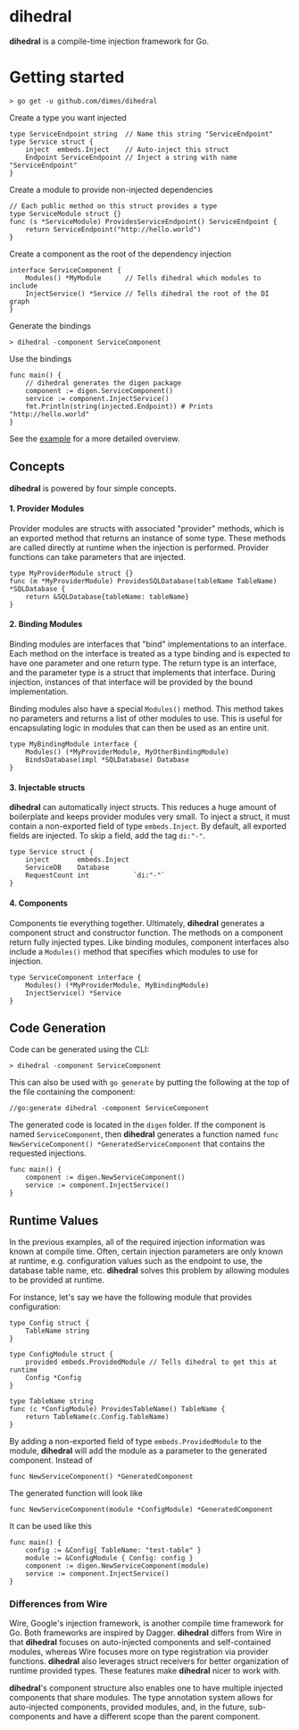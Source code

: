 # dihedral

**dihedral** is a compile-time injection framework for Go.

# Getting started

    > go get -u github.com/dimes/dihedral

Create a type you want injected

    type ServiceEndpoint string  // Name this string "ServiceEndpoint"
    type Service struct {
        inject  embeds.Inject    // Auto-inject this struct 
        Endpoint ServiceEndpoint // Inject a string with name "ServiceEndpoint"
    }

Create a module to provide non-injected dependencies

    // Each public method on this struct provides a type
    type ServiceModule struct {}
    func (s *ServiceModule) ProvidesServiceEndpoint() ServiceEndpoint {
        return ServiceEndpoint("http://hello.world")
    }

Create a component as the root of the dependency injection

    interface ServiceComponent {
        Modules() *MyModule      // Tells dihedral which modules to include
        InjectService() *Service // Tells dihedral the root of the DI graph
    }

Generate the bindings

    > dihedral -component ServiceComponent

Use the bindings

    func main() {
        // dihedral generates the digen package
        component := digen.ServiceComponent()
        service := component.InjectService()
        fmt.Println(string(injected.Endpoint)) # Prints "http://hello.world"
    }

See the [example](internal/example/) for a more detailed overview.

## Concepts 

**dihedral** is powered by four simple concepts.

#### 1. Provider Modules

Provider modules are structs with associated "provider" methods, which is an exported method that returns an instance of some type. These methods are called directly at runtime when the injection is performed. Provider functions can take parameters that are injected.

```
type MyProviderModule struct {}
func (m *MyProviderModule) ProvidesSQLDatabase(tableName TableName) *SQLDatabase {
    return &SQLDatabase{tableName: tableName}
}
```

#### 2. Binding Modules

Binding modules are interfaces that "bind" implementations to an interface. Each method on the interface is treated as a type binding and is expected to have one parameter and one return type. The return type is an interface, and the parameter type is a struct that implements that interface. During injection, instances of that interface will be provided by the bound implementation. 

Binding modules also have a special `Modules()` method. This method takes no parameters and returns a list of other modules to use. This is useful for encapsulating logic in modules that can then be used as an entire unit.

```
type MyBindingModule interface {
    Modules() (*MyProviderModule, MyOtherBindingModule)
    BindsDatabase(impl *SQLDatabase) Database
}
```

#### 3. Injectable structs

**dihedral** can automatically inject structs. This reduces a huge amount of boilerplate and keeps provider modules very small. To inject a struct, it must contain a non-exported field of type `embeds.Inject`. By default, all exported fields are injected. To skip a field, add the tag `di:"-"`.

```
type Service struct {
    inject       embeds.Inject
    ServiceDB    Database
    RequestCount int           `di:"-"`
}
```

#### 4. Components

Components tie everything together. Ultimately, **dihedral** generates a component struct and constructor function. The methods on a component return fully injected types. Like binding modules, component interfaces also include a `Modules()` method that specifies which modules to use for injection.

```
type ServiceComponent interface {
    Modules() (*MyProviderModule, MyBindingModule)
    InjectService() *Service
}
```

## Code Generation

Code can be generated using the CLI:

    > dihedral -component ServiceComponent

This can also be used with `go generate` by putting the following at the top of the file containing the component:

    //go:generate dihedral -component ServiceComponent

The generated code is located in the `digen` folder. If the component is named `ServiceComponent`, then **dihedral** generates a function named `func NewServiceComponent() *GeneratedServiceComponent` that contains the requested injections. 

```
func main() {
    component := digen.NewServiceComponent()
    service := component.InjectService()
}
```

## Runtime Values

In the previous examples, all of the required injection information was known at compile time. Often, certain injection parameters are only known at runtime, e.g. configuration values such as the endpoint to use, the database table name, etc. **dihedral** solves this problem by allowing modules to be provided at runtime.

For instance, let's say we have the following module that provides configuration:

```
type Config struct {
    TableName string
}

type ConfigModule struct {
    provided embeds.ProvidedModule // Tells dihedral to get this at runtime
    Config *Config
}

type TableName string
func (c *ConfigModule) ProvidesTableName() TableName {
    return TableName(c.Config.TableName)
}
```

By adding a non-exported field of type `embeds.ProvidedModule` to the module, **dihedral** will add the module as a parameter to the generated component. Instead of

    func NewServiceComponent() *GeneratedComponent

The generated function will look like 

    func NewServiceComponent(module *ConfigModule) *GeneratedComponent

It can be used like this

    func main() {
        config := &Config{ TableName: "test-table" }
        module := &ConfigModule { Config: config }
        component := digen.NewServiceComponent(module)
        service := component.InjectService()
    }

### Differences from Wire

Wire, Google's injection framework, is another compile time framework for Go. Both frameworks are inspired
by Dagger. **dihedral** differs from Wire in that **dihedral** focuses on auto-injected components and self-contained modules, whereas Wire focuses more on type registration via provider functions. **dihedral** also leverages struct receivers for better organization of runtime provided types. These features make **dihedral** nicer to work with. 

**dihedral**'s component structure also enables one to have multiple injected components that share modules. The type annotation system allows for auto-injected components, provided modules, and, in the future, sub-components and have a different scope than the parent component.

